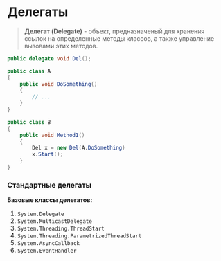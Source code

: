 # Делегаты

> **Делегат (Delegate)** - объект, предназначеный для хранения ссылок на определенные методы классов, а также управление вызовами этих методов.

```csharp
public delegate void Del();

public class A
{
	public void DoSomething()
    {
    	// ...
    }
}

public class B
{
	public void Method1()
    {
    	Del x = new Del(A.DoSomething)
        x.Start();
    }
}
```

### Стандартные делегаты

**Базовые классы делегатов:**
1. ```System.Delegate```
2. ```System.MulticastDelegate```
3. ```System.Threading.ThreadStart```
4. ```System.Threading.ParametrizedThreadStart```
5. ```System.AsyncCallback```
6. ```System.EventHandler```